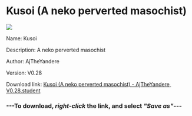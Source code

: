 # Kusoi (A neko perverted masochist)

<img src = "https://raw.githubusercontent.com/Arbiter1223/Koukou-Gurashi-Custom-Students/master/Students/Files/Kusoi%20(A%20neko%20perverted%20masochist).png">

Name: Kusoi

Description: A neko perverted masochist

Author: AjTheYandere

Version: V0.28

Download link: <a href="https://raw.githubusercontent.com/Arbiter1223/Koukou-Gurashi-Custom-Students/master/Students/Files/Kusoi%20(A%20neko%20perverted%20masochist)%20-%20AjTheYandere%2C%20V0.28.student">Kusoi (A neko perverted masochist) - AjTheYandere, V0.28.student</a>

### ---**To download, _right-click_ the link, and select _"Save as"_**---


